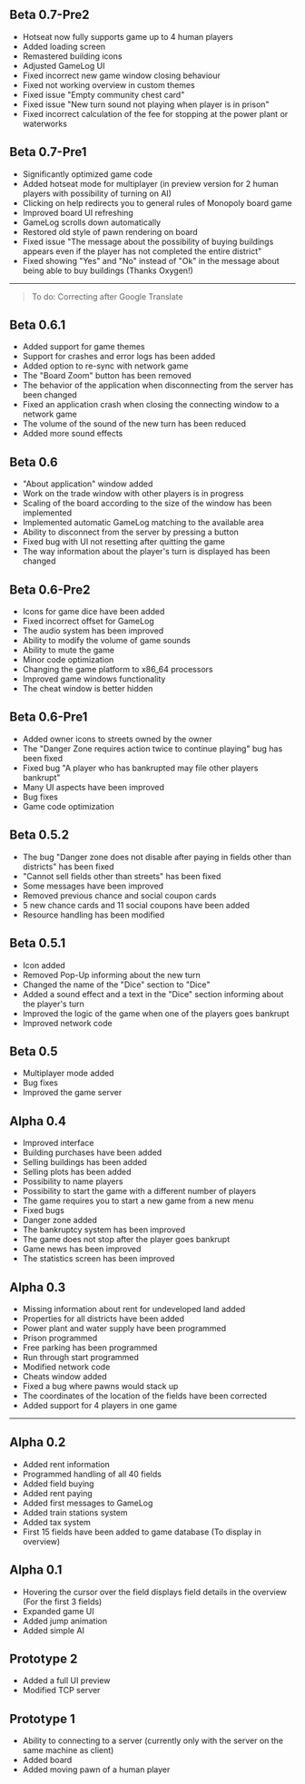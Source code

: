 ## Beta 0.7-Pre2
- Hotseat now fully supports game up to 4 human players
- Added loading screen
- Remastered building icons
- Adjusted GameLog UI
- Fixed incorrect new game window closing behaviour
- Fixed not working overview in custom themes
- Fixed issue "Empty community chest card"
- Fixed issue "New turn sound not playing when player is in prison"
- Fixed incorrect calculation of the fee for stopping at the power plant or waterworks

## Beta 0.7-Pre1
- Significantly optimized game code
- Added hotseat mode for multiplayer (in preview version for 2 human players with possibility of turning on AI)
- Clicking on help redirects you to general rules of Monopoly board game
- Improved board UI refreshing
- GameLog scrolls down automatically
- Restored old style of pawn rendering on board
- Fixed issue "The message about the possibility of buying buildings appears even if the player has not completed the entire district"
- Fixed showing "Yes" and "No" instead of "Ok" in the message about being able to buy buildings (Thanks Oxygen!)

---
>To do: Correcting after Google Translate

## Beta 0.6.1
- Added support for game themes
- Support for crashes and error logs has been added
- Added option to re-sync with network game
- The "Board Zoom" button has been removed
- The behavior of the application when disconnecting from the server has been changed
- Fixed an application crash when closing the connecting window to a network game
- The volume of the sound of the new turn has been reduced
- Added more sound effects

## Beta 0.6
- "About application" window added
- Work on the trade window with other players is in progress
- Scaling of the board according to the size of the window has been implemented
- Implemented automatic GameLog matching to the available area
- Ability to disconnect from the server by pressing a button
- Fixed bug with UI not resetting after quitting the game
- The way information about the player's turn is displayed has been changed

## Beta 0.6-Pre2
- Icons for game dice have been added
- Fixed incorrect offset for GameLog
- The audio system has been improved
- Ability to modify the volume of game sounds
- Ability to mute the game
- Minor code optimization
- Changing the game platform to x86_64 processors
- Improved game windows functionality
- The cheat window is better hidden

## Beta 0.6-Pre1
- Added owner icons to streets owned by the owner
- The "Danger Zone requires action twice to continue playing" bug has been fixed
- Fixed bug "A player who has bankrupted may file other players bankrupt"
- Many UI aspects have been improved
- Bug fixes
- Game code optimization

## Beta 0.5.2
- The bug "Danger zone does not disable after paying in fields other than districts" has been fixed
- "Cannot sell fields other than streets" has been fixed
- Some messages have been improved
- Removed previous chance and social coupon cards
- 5 new chance cards and 11 social coupons have been added
- Resource handling has been modified

## Beta 0.5.1
- Icon added
- Removed Pop-Up informing about the new turn
- Changed the name of the "Dice" section to "Dice"
- Added a sound effect and a text in the "Dice" section informing about the player's turn
- Improved the logic of the game when one of the players goes bankrupt
- Improved network code

## Beta 0.5
- Multiplayer mode added
- Bug fixes
- Improved the game server

## Alpha 0.4
- Improved interface
- Building purchases have been added
- Selling buildings has been added
- Selling plots has been added
- Possibility to name players
- Possibility to start the game with a different number of players
- The game requires you to start a new game from a new menu
- Fixed bugs
- Danger zone added
- The bankruptcy system has been improved
- The game does not stop after the player goes bankrupt
- Game news has been improved
- The statistics screen has been improved

## Alpha 0.3
- Missing information about rent for undeveloped land added
- Properties for all districts have been added
- Power plant and water supply have been programmed
- Prison programmed
- Free parking has been programmed
- Run through start programmed
- Modified network code
- Cheats window added
- Fixed a bug where pawns would stack up
- The coordinates of the location of the fields have been corrected
- Added support for 4 players in one game

---

## Alpha 0.2
- Added rent information
- Programmed handling of all 40 fields
- Added field buying
- Added rent paying
- Added first messages to GameLog
- Added train stations system
- Added tax system
- First 15 fields have been added to game database (To display in overview)

## Alpha 0.1
- Hovering the cursor over the field displays field details in the overview (For the first 3 fields)
- Expanded game UI
- Added jump animation
- Added simple AI

## Prototype 2
- Added a full UI preview
- Modified TCP server

## Prototype 1
- Ability to connecting to a server (currently only with the server on the same machine as client)
- Added board
- Added moving pawn of a human player
